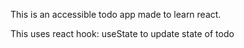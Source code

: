 This is an accessible todo app made to learn react. 

This uses react hook: useState to update state of todo
